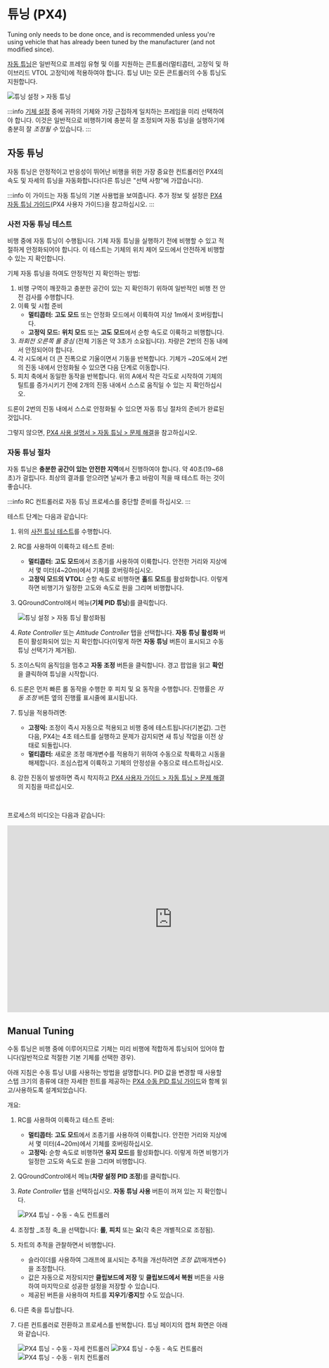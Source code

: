 # 튜닝 (PX4)

Tuning only needs to be done once, and is recommended unless you're using vehicle that has already been tuned by the manufacturer (and not modified since).

[자동 튜닝](#autotune)은 일반적으로 프레임 유형 및 이를 지원하는 콘트롤러(멀티콥터, 고정익 및 하이브리드 VTOL 고정익)에 적용하여야 합니다.
튜닝 UI는 모든 콘트롤러의 수동 튜닝도 지원합니다.

![튜닝 설정 > 자동 튜닝](../../../assets/setup/tuning/px4_autotune_hero.png)

:::info
[기체 설정](../config/airframe.md) 중에 귀하의 기체와 가장 근접하게 일치하는 프레임을 미리 선택하여야 합니다.
이것은 일반적으로 비행하기에 충분히 잘 조정되며 자동 튜닝을 실행하기에 충분히 잘 _조정될 수_ 있습니다.
:::

## 자동 튜닝

자동 튜닝은 안정적이고 반응성이 뛰어난 비행을 위한 가장 중요한 컨트롤러인 PX4의 속도 및 자세의 튜닝을 자동화합니다(다른 튜닝은 "선택 사항"에 가깝습니다).

:::info
이 가이드는 자동 튜닝의 기본 사용법을 보여줍니다.
추가 정보 및 설정은 [PX4 자동 튜닝 가이드](http://docs.px4.io/master/en/config/autotune.html)(PX4 사용자 가이드)을 참고하십시오.
:::

### 사전 자동 튜닝 테스트

비행 중에 자동 튜닝이 수행됩니다.
기체 자동 튜닝을 실행하기 전에 비행할 수 있고 적절하게 안정화되어야 합니다.
이 테스트는 기체의 위치 제어 모드에서 안전하게 비행할 수 있는 지 확인합니다.

기체 자동 튜닝을 하여도 안정적인 지 확인하는 방법:

1. 비행 구역이 깨끗하고 충분한 공간이 있는 지 확인하기 위하여 일반적인 비행 전 안전 검사를 수행합니다.
2. 이륙 및 시험 준비
   - **멀티콥터:** **고도 모드** 또는 안정화 모드에서 이륙하여 지상 1m에서 호버링합니다.
   - **고정익 모드:** **위치 모드** 또는 **고도 모드**에서 순항 속도로 이륙하고 비행합니다.
3. _좌회전 오른쪽 롤 중심_ (전체 기동은 약 3초가 소요됩니다).
   차량은 2번의 진동 내에서 안정되어야 합니다.
4. 각 시도에서 더 큰 진폭으로 기울이면서 기동을 반복합니다.
   기체가 ~20도에서 2번의 진동 내에서 안정화될 수 있으면 다음 단계로 이동합니다.
5. 피치 축에서 동일한 동작을 반복합니다.
   위의 A에서 작은 각도로 시작하여 기체의 틸트를 증가시키기 전에 2개의 진동 내에서 스스로 움직일 수 있는 지 확인하십시오.

드론이 2번의 진동 내에서 스스로 안정화될 수 있으면 자동 튜닝 절차의 준비가 완료된 것입니다.

그렇지 않으면, [PX4 사용 설명서 > 자동 튜닝 > 문제 해결](http://docs.px4.io/master/en/config/autotune.html#troubleshooting)을 참고하십시오.

### 자동 튜닝 절차

자동 튜닝은 **충분한 공간이 있는 안전한 지역**에서 진행하여야 합니다.
약 40초(19~68초)가 걸립니다.
최상의 결과를 얻으려면 날씨가 좋고 바람이 적을 때 테스트 하는 것이 좋습니다.

:::info
RC 컨트롤러로 자동 튜닝 프로세스를 중단할 준비를 하십시오.
:::

테스트 단계는 다음과 같습니다:

1. 위의 [사전 튜닝 테스트](#pre-tuning-test)를 수행합니다.

2. RC를 사용하여 이륙하고 테스트 준비:
   - **멀티콥터:** **고도 모드**에서 조종기를 사용하여 이륙합니다.
      안전한 거리와 지상에서 몇 미터(4~20m)에서 기체를 호버링하십시오.
   - **고정익 모드의 VTOL:** 순항 속도로 비행하면 **홀드 모드**를 활성화합니다.
      이렇게 하면 비행기가 일정한 고도와 속도로 원을 그리며 비행합니다.

3. QGroundControl에서 메뉴(**기체 PID 튜닝**)를 클릭합니다.

   ![튜닝 설정 > 자동 튜닝 활성화됨](../../../assets/setup/tuning/px4_autotune.png)

4. _Rate Controller_ 또는 _Attitude Controller_ 탭을 선택합니다.
   **자동 튜닝 활성화** 버튼이 활성화되어 있는 지 확인합니다(이렇게 하면 **자동 튜닝** 버튼이 표시되고 수동 튜닝 선택기가 제거됨).

5. 조이스틱의 움직임을 멈추고 **자동 조정** 버튼을 클릭합니다.
   경고 팝업을 읽고 **확인**을 클릭하여 튜닝을 시작합니다.

6. 드론은 먼저 빠른 롤 동작을 수행한 후 피치 및 요 동작을 수행합니다.
   진행률은 _자동 조정_ 버튼 옆의 진행률 표시줄에 표시됩니다.

7. 튜닝을 적용하려면:
   - **고정익:** 조정이 즉시 자동으로 적용되고 비행 중에 테스트됩니다(기본값).
      그런 다음, PX4는 4초 테스트를 실행하고 문제가 감지되면 새 튜닝 작업을 이전 상태로 되돌립니다.
   - **멀티콥터:** 새로운 조정 매개변수를 적용하기 위하여 수동으로 착륙하고 시동을 해제합니다.
      조심스럽게 이륙하고 기체의 안정성을 수동으로 테스트하십시오.

8. 강한 진동이 발생하면 즉시 착지하고 [PX4 사용자 가이드 > 자동 튜닝 > 문제 해결](http://docs.px4.io/master/en/config/autotune.html#troubleshooting)의 지침을 따르십시오.

<br/>

<!--
A video of the process is shown below:

{% youtube %}https://youtu.be/5xswOhhqrIQ{% endyoutube %} -->

프로세스의 비디오는 다음과 같습니다:

<iframe width="750" height="425" src="https://www.youtube.com/embed/5xswOhhqrIQ?si=UZQ-M8A8Dt0JfL81" title="YouTube video player" frameborder="0" allow="accelerometer; autoplay; clipboard-write; encrypted-media; gyroscope; picture-in-picture; web-share" allowfullscreen></iframe>

## Manual Tuning

수동 튜닝은 비행 중에 이루어지므로 기체는 미리 비행에 적합하게 튜닝되어 있어야 합니다(일반적으로 적절한 기본 기체를 선택한 경우).

아래 지침은 수동 튜닝 UI를 사용하는 방법을 설명합니다.
PID 값을 변경할 때 사용할 스텝 크기의 종류에 대한 자세한 힌트를 제공하는 [PX4 수동 PID 튜닝 가이드](http://docs.px4.io/master/en/config/autotune.html#see-also)와 함께 읽고/사용하도록 설계되었습니다.

개요:

1. RC를 사용하여 이륙하고 테스트 준비:
   - **멀티콥터:** **고도 모드**에서 조종기를 사용하여 이륙합니다.
      안전한 거리와 지상에서 몇 미터(4~20m)에서 기체를 호버링하십시오.
   - **고정익:** 순항 속도로 비행하면 **유지 모드**를 활성화합니다.
      이렇게 하면 비행기가 일정한 고도와 속도로 원을 그리며 비행합니다.

2. QGroundControl에서 메뉴(**차량 설정 PID 조정**)를 클릭합니다.

3. _Rate Controller_ 탭을 선택하십시오.
   **자동 튜닝 사용** 버튼이 꺼져 있는 지 확인합니다.

   ![PX4 튜닝 - 수동 - 속도 컨트롤러](../../../assets/setup/tuning/px4_copter_manual_rate.png)

4. 조정할 _조정 축_을 선택합니다: **롤**, **피치** 또는 **요**(각 축은 개별적으로 조정됨).

5. 차트의 추적을 관찰하면서 비행합니다.
   - 슬라이더를 사용하여 그래프에 표시되는 추적을 개선하려면 _조정 값_(매개변수)을 조정합니다.
   - 값은 자동으로 저장되지만 **클립보드에 저장** 및 **클립보드에서 복원** 버튼을 사용하여 마지막으로 성공한 설정을 저장할 수 있습니다.
   - 제공된 버튼을 사용하여 차트를 **지우기**/**중지**할 수도 있습니다.

6. 다른 축을 튜닝합니다.

7. 다른 컨트롤러로 전환하고 프로세스를 반복합니다.
   튜닝 페이지의 캡쳐 화면은 아래와 같습니다.

   ![PX4 튜닝 - 수동 - 자세 컨트롤러](../../../assets/setup/tuning/px4_copter_manual_attitude.png) ![PX4 튜닝 - 수동 - 속도 컨트롤러](../../../assets/setup/tuning/px4_copter_manual_velocity.png) ![PX4 튜닝 - 수동 - 위치 컨트롤러](../../../assets/setup/tuning/px4_copter_manual_velocity.png)
